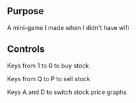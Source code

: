 Purpose
--------------
A mini-game I made when I didn't have wifi

Controls
--------------
Keys from 1 to 0 to buy stock

Keys from Q to P to sell stock

Keys A and D to switch stock price graphs

